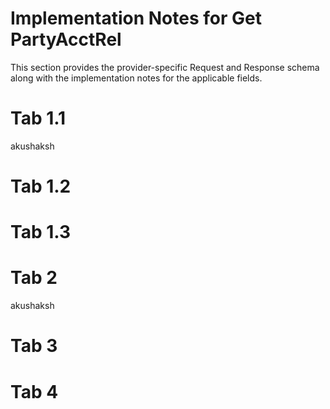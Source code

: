 # Implementation Notes for Get PartyAcctRel
This section provides the provider-specific Request and Response schema along with the implementation notes for the applicable fields.
<!-- 
type: tab 
titles: Premier, , Precision, Signature, Cleartouch,
-->

<!-- 
type: tab 
titles: By Acct, By Party, ByPartyINET
-->

# Tab 1.1

akushaksh

<!-- type: tab -->

# Tab 1.2

<!-- type: tab -->

# Tab 1.3

<!-- type: tab-end -->
<!-- type: tab -->

# Tab 2

akushaksh

<!-- type: tab -->

# Tab 3

<!-- type: tab -->

# Tab 4

<!-- type: tab-end -->
